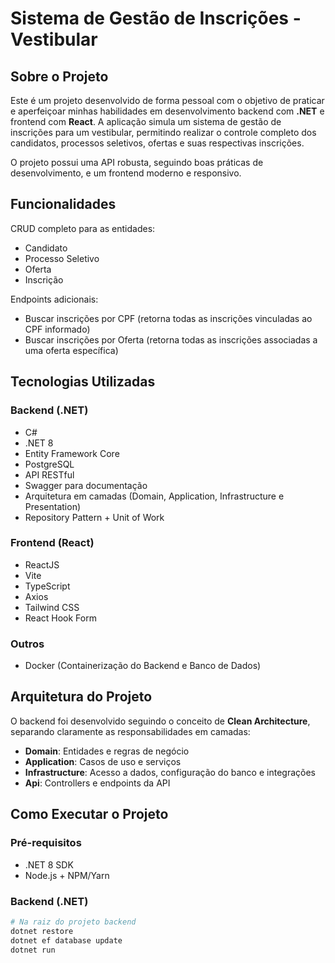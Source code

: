 # Sistema de Gestão de Inscrições - Vestibular

## Sobre o Projeto

Este é um projeto desenvolvido de forma pessoal com o objetivo de praticar e aperfeiçoar minhas habilidades em desenvolvimento backend com **.NET** e frontend com **React**. A aplicação simula um sistema de gestão de inscrições para um vestibular, permitindo realizar o controle completo dos candidatos, processos seletivos, ofertas e suas respectivas inscrições.

O projeto possui uma API robusta, seguindo boas práticas de desenvolvimento, e um frontend moderno e responsivo.

## Funcionalidades

 CRUD completo para as entidades:
- Candidato
- Processo Seletivo
- Oferta
- Inscrição

 Endpoints adicionais:
- Buscar inscrições por CPF (retorna todas as inscrições vinculadas ao CPF informado)
- Buscar inscrições por Oferta (retorna todas as inscrições associadas a uma oferta específica)

## Tecnologias Utilizadas

### Backend (.NET)
- C#
- .NET 8
- Entity Framework Core
- PostgreSQL
- API RESTful
- Swagger para documentação
- Arquitetura em camadas (Domain, Application, Infrastructure e Presentation)
- Repository Pattern + Unit of Work

### Frontend (React)
- ReactJS
- Vite
- TypeScript
- Axios
- Tailwind CSS
- React Hook Form

### Outros
- Docker (Containerização do Backend e Banco de Dados)

## Arquitetura do Projeto

O backend foi desenvolvido seguindo o conceito de **Clean Architecture**, separando claramente as responsabilidades em camadas:

- **Domain**: Entidades e regras de negócio
- **Application**: Casos de uso e serviços
- **Infrastructure**: Acesso a dados, configuração do banco e integrações
- **Api**: Controllers e endpoints da API

## Como Executar o Projeto

### Pré-requisitos
- .NET 8 SDK
- Node.js + NPM/Yarn

### Backend (.NET)
```bash
# Na raiz do projeto backend
dotnet restore
dotnet ef database update
dotnet run
